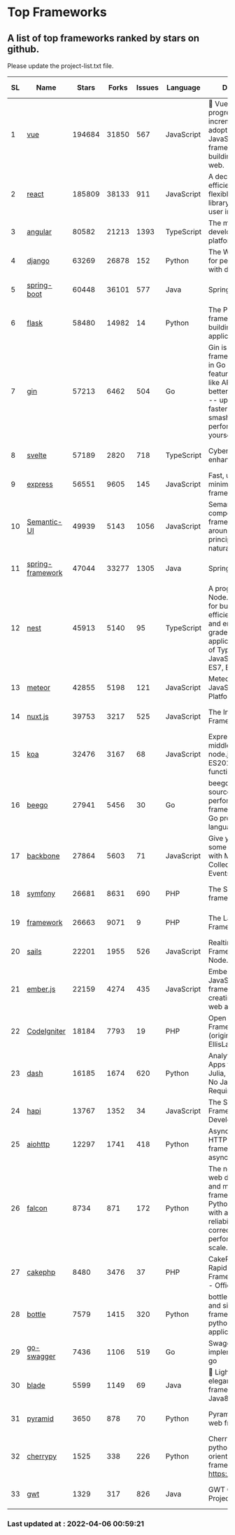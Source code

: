 # Top Frameworks
## A list of top frameworks ranked by stars on github.  
Please update the project-list.txt file.

| SL| Name  | Stars| Forks| Issues | Language | Description | Last Commit |
| --| ------| -----| ---- | ------ | -------- | ----------- | ----------- |
| 1 | [vue](https://github.com/vuejs/vue) | 194684 | 31850 | 567 | JavaScript | 🖖 Vue.js is a progressive, incrementally-adoptable JavaScript framework for building UI on the web. | 2022-02-22 18:38:12 |
| 2 | [react](https://github.com/facebook/react) | 185809 | 38133 | 911 | JavaScript | A declarative, efficient, and flexible JavaScript library for building user interfaces. | 2022-04-05 01:59:26 |
| 3 | [angular](https://github.com/angular/angular) | 80582 | 21213 | 1393 | TypeScript | The modern web developer’s platform | 2022-04-05 15:49:09 |
| 4 | [django](https://github.com/django/django) | 63269 | 26878 | 152 | Python | The Web framework for perfectionists with deadlines. | 2022-04-05 06:37:28 |
| 5 | [spring-boot](https://github.com/spring-projects/spring-boot) | 60448 | 36101 | 577 | Java | Spring Boot | 2022-04-05 15:00:34 |
| 6 | [flask](https://github.com/pallets/flask) | 58480 | 14982 | 14 | Python | The Python micro framework for building web applications. | 2022-04-01 20:55:05 |
| 7 | [gin](https://github.com/gin-gonic/gin) | 57213 | 6462 | 504 | Go | Gin is a HTTP web framework written in Go (Golang). It features a Martini-like API with much better performance -- up to 40 times faster. If you need smashing performance, get yourself some Gin. | 2022-03-29 06:03:54 |
| 8 | [svelte](https://github.com/sveltejs/svelte) | 57189 | 2820 | 718 | TypeScript | Cybernetically enhanced web apps | 2022-04-04 09:06:21 |
| 9 | [express](https://github.com/expressjs/express) | 56551 | 9605 | 145 | JavaScript | Fast, unopinionated, minimalist web framework for node. | 2022-03-21 02:59:20 |
| 10 | [Semantic-UI](https://github.com/Semantic-Org/Semantic-UI) | 49939 | 5143 | 1056 | JavaScript | Semantic is a UI component framework based around useful principles from natural language. | 2018-10-21 20:59:02 |
| 11 | [spring-framework](https://github.com/spring-projects/spring-framework) | 47044 | 33277 | 1305 | Java | Spring Framework | 2022-04-04 17:01:28 |
| 12 | [nest](https://github.com/nestjs/nest) | 45913 | 5140 | 95 | TypeScript | A progressive Node.js framework for building efficient, scalable, and enterprise-grade server-side applications on top of TypeScript & JavaScript (ES6, ES7, ES8) 🚀 | 2022-04-05 07:17:39 |
| 13 | [meteor](https://github.com/meteor/meteor) | 42855 | 5198 | 121 | JavaScript | Meteor, the JavaScript App Platform | 2022-04-01 15:31:24 |
| 14 | [nuxt.js](https://github.com/nuxt/nuxt.js) | 39753 | 3217 | 525 | JavaScript | The Intuitive Vue(2) Framework | 2021-12-17 13:20:07 |
| 15 | [koa](https://github.com/koajs/koa) | 32476 | 3167 | 68 | JavaScript | Expressive middleware for node.js using ES2017 async functions | 2022-03-30 14:07:36 |
| 16 | [beego](https://github.com/beego/beego) | 27941 | 5456 | 30 | Go | beego is an open-source, high-performance web framework for the Go programming language. | 2022-04-03 09:37:54 |
| 17 | [backbone](https://github.com/jashkenas/backbone) | 27864 | 5603 | 71 | JavaScript | Give your JS App some Backbone with Models, Views, Collections, and Events | 2022-02-26 00:31:21 |
| 18 | [symfony](https://github.com/symfony/symfony) | 26681 | 8631 | 690 | PHP | The Symfony PHP framework | 2022-04-04 20:11:34 |
| 19 | [framework](https://github.com/laravel/framework) | 26663 | 9071 | 9 | PHP | The Laravel Framework. | 2022-04-05 20:35:54 |
| 20 | [sails](https://github.com/balderdashy/sails) | 22201 | 1955 | 526 | JavaScript | Realtime MVC Framework for Node.js | 2022-03-19 01:23:36 |
| 21 | [ember.js](https://github.com/emberjs/ember.js) | 22159 | 4274 | 435 | JavaScript | Ember.js - A JavaScript framework for creating ambitious web applications | 2022-03-29 19:36:27 |
| 22 | [CodeIgniter](https://github.com/bcit-ci/CodeIgniter) | 18184 | 7793 | 19 | PHP | Open Source PHP Framework (originally from EllisLab) | 2022-03-03 13:29:55 |
| 23 | [dash](https://github.com/plotly/dash) | 16185 | 1674 | 620 | Python | Analytical Web Apps for Python, R, Julia, and Jupyter. No JavaScript Required. | 2022-03-31 21:54:06 |
| 24 | [hapi](https://github.com/hapijs/hapi) | 13767 | 1352 | 34 | JavaScript | The Simple, Secure Framework Developers Trust | 2022-03-02 14:32:29 |
| 25 | [aiohttp](https://github.com/aio-libs/aiohttp) | 12297 | 1741 | 418 | Python | Asynchronous HTTP client/server framework for asyncio and Python | 2022-04-04 18:27:47 |
| 26 | [falcon](https://github.com/falconry/falcon) | 8734 | 871 | 172 | Python | The no-nonsense web data plane API and microservices framework for Python developers, with a focus on reliability, correctness, and performance at scale. | 2022-03-31 05:40:41 |
| 27 | [cakephp](https://github.com/cakephp/cakephp) | 8480 | 3476 | 37 | PHP | CakePHP: The Rapid Development Framework for PHP - Official Repository | 2022-04-05 05:57:06 |
| 28 | [bottle](https://github.com/bottlepy/bottle) | 7579 | 1415 | 320 | Python | bottle.py is a fast and simple micro-framework for python web-applications. | 2022-03-01 21:05:57 |
| 29 | [go-swagger](https://github.com/go-swagger/go-swagger) | 7436 | 1106 | 519 | Go | Swagger 2.0 implementation for go | 2022-03-30 21:17:16 |
| 30 | [blade](https://github.com/lets-blade/blade) | 5599 | 1149 | 69 | Java | :rocket: Lightning fast and elegant mvc framework for Java8 | 2020-03-22 13:39:23 |
| 31 | [pyramid](https://github.com/Pylons/pyramid) | 3650 | 878 | 70 | Python | Pyramid - A Python web framework | 2022-03-13 22:49:13 |
| 32 | [cherrypy](https://github.com/cherrypy/cherrypy) | 1525 | 338 | 226 | Python | CherryPy is a pythonic, object-oriented HTTP framework.      https://cherrypy.dev | 2022-03-13 22:31:07 |
| 33 | [gwt](https://github.com/gwtproject/gwt) | 1329 | 317 | 826 | Java | GWT Open Source Project | 2022-02-10 23:35:12 |

### Last updated at : 2022-04-06 00:59:21
